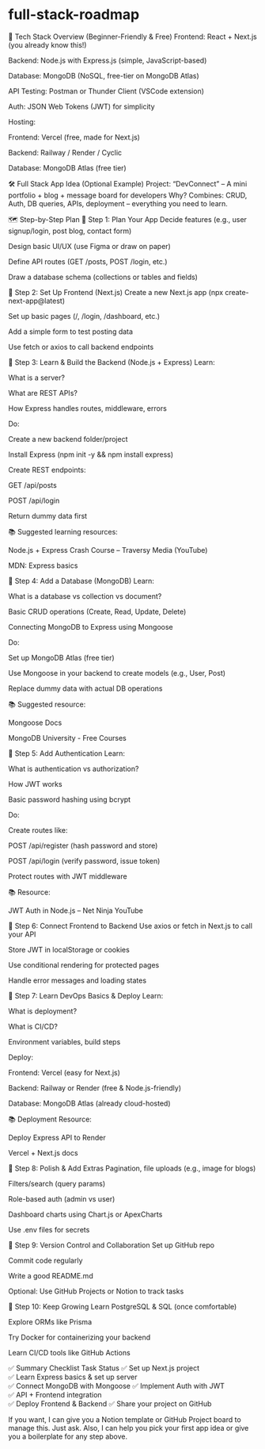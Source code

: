 # full-stack-roadmap
🔧 Tech Stack Overview (Beginner-Friendly & Free)
Frontend: React + Next.js (you already know this!)

Backend: Node.js with Express.js (simple, JavaScript-based)

Database: MongoDB (NoSQL, free-tier on MongoDB Atlas)

API Testing: Postman or Thunder Client (VSCode extension)

Auth: JSON Web Tokens (JWT) for simplicity

Hosting:

Frontend: Vercel (free, made for Next.js)

Backend: Railway / Render / Cyclic

Database: MongoDB Atlas (free tier)

🛠️ Full Stack App Idea (Optional Example)
Project: “DevConnect” – A mini portfolio + blog + message board for developers
Why? Combines: CRUD, Auth, DB queries, APIs, deployment – everything you need to learn.

🗺️ Step-by-Step Plan
🔹 Step 1: Plan Your App
Decide features (e.g., user signup/login, post blog, contact form)

Design basic UI/UX (use Figma or draw on paper)

Define API routes (GET /posts, POST /login, etc.)

Draw a database schema (collections or tables and fields)

🔹 Step 2: Set Up Frontend (Next.js)
Create a new Next.js app (npx create-next-app@latest)

Set up basic pages (/, /login, /dashboard, etc.)

Add a simple form to test posting data

Use fetch or axios to call backend endpoints

🔹 Step 3: Learn & Build the Backend (Node.js + Express)
Learn:

What is a server?

What are REST APIs?

How Express handles routes, middleware, errors

Do:

Create a new backend folder/project

Install Express (npm init -y && npm install express)

Create REST endpoints:

GET /api/posts

POST /api/login

Return dummy data first

📚 Suggested learning resources:

Node.js + Express Crash Course – Traversy Media (YouTube)

MDN: Express basics

🔹 Step 4: Add a Database (MongoDB)
Learn:

What is a database vs collection vs document?

Basic CRUD operations (Create, Read, Update, Delete)

Connecting MongoDB to Express using Mongoose

Do:

Set up MongoDB Atlas (free tier)

Use Mongoose in your backend to create models (e.g., User, Post)

Replace dummy data with actual DB operations

📚 Suggested resource:

Mongoose Docs

MongoDB University - Free Courses

🔹 Step 5: Add Authentication
Learn:

What is authentication vs authorization?

How JWT works

Basic password hashing using bcrypt

Do:

Create routes like:

POST /api/register (hash password and store)

POST /api/login (verify password, issue token)

Protect routes with JWT middleware

📚 Resource:

JWT Auth in Node.js – Net Ninja YouTube

🔹 Step 6: Connect Frontend to Backend
Use axios or fetch in Next.js to call your API

Store JWT in localStorage or cookies

Use conditional rendering for protected pages

Handle error messages and loading states

🔹 Step 7: Learn DevOps Basics & Deploy
Learn:

What is deployment?

What is CI/CD?

Environment variables, build steps

Deploy:

Frontend: Vercel (easy for Next.js)

Backend: Railway or Render (free & Node.js-friendly)

Database: MongoDB Atlas (already cloud-hosted)

📚 Deployment Resource:

Deploy Express API to Render

Vercel + Next.js docs

🔹 Step 8: Polish & Add Extras
Pagination, file uploads (e.g., image for blogs)

Filters/search (query params)

Role-based auth (admin vs user)

Dashboard charts using Chart.js or ApexCharts

Use .env files for secrets

🔹 Step 9: Version Control and Collaboration
Set up GitHub repo

Commit code regularly

Write a good README.md

Optional: Use GitHub Projects or Notion to track tasks

🔹 Step 10: Keep Growing
Learn PostgreSQL & SQL (once comfortable)

Explore ORMs like Prisma

Try Docker for containerizing your backend

Learn CI/CD tools like GitHub Actions

✅ Summary Checklist
Task	Status
✅ Set up Next.js project	
✅ Learn Express basics & set up server	
✅ Connect MongoDB with Mongoose	
✅ Implement Auth with JWT	
✅ API + Frontend integration	
✅ Deploy Frontend & Backend	
✅ Share your project on GitHub	

If you want, I can give you a Notion template or GitHub Project board to manage this. Just ask. Also, I can help you pick your first app idea or give you a boilerplate for any step above.
